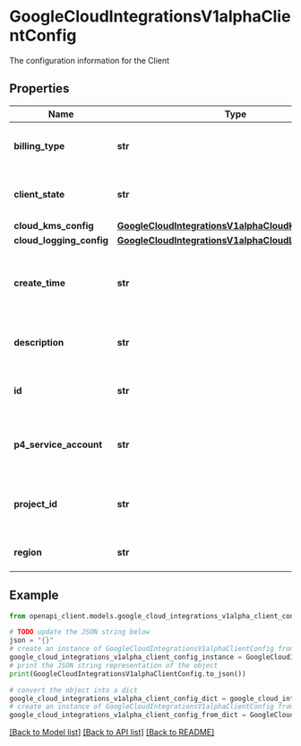 # GoogleCloudIntegrationsV1alphaClientConfig

The configuration information for the Client

## Properties

Name | Type | Description | Notes
------------ | ------------- | ------------- | -------------
**billing_type** | **str** | Indicates the billing type of the client | [optional] 
**client_state** | **str** | Indicates the activity state the client | [optional] 
**cloud_kms_config** | [**GoogleCloudIntegrationsV1alphaCloudKmsConfig**](GoogleCloudIntegrationsV1alphaCloudKmsConfig.md) |  | [optional] 
**cloud_logging_config** | [**GoogleCloudIntegrationsV1alphaCloudLoggingConfig**](GoogleCloudIntegrationsV1alphaCloudLoggingConfig.md) |  | [optional] 
**create_time** | **str** | The timestamp when the client was first created. | [optional] 
**description** | **str** | Description of what the client is used for | [optional] 
**id** | **str** | Globally unique ID (project_id + region) | [optional] 
**p4_service_account** | **str** | The service agent associated with this client | [optional] 
**project_id** | **str** | The GCP project id of the client associated with | [optional] 
**region** | **str** | The region the client is linked to. | [optional] 

## Example

```python
from openapi_client.models.google_cloud_integrations_v1alpha_client_config import GoogleCloudIntegrationsV1alphaClientConfig

# TODO update the JSON string below
json = "{}"
# create an instance of GoogleCloudIntegrationsV1alphaClientConfig from a JSON string
google_cloud_integrations_v1alpha_client_config_instance = GoogleCloudIntegrationsV1alphaClientConfig.from_json(json)
# print the JSON string representation of the object
print(GoogleCloudIntegrationsV1alphaClientConfig.to_json())

# convert the object into a dict
google_cloud_integrations_v1alpha_client_config_dict = google_cloud_integrations_v1alpha_client_config_instance.to_dict()
# create an instance of GoogleCloudIntegrationsV1alphaClientConfig from a dict
google_cloud_integrations_v1alpha_client_config_from_dict = GoogleCloudIntegrationsV1alphaClientConfig.from_dict(google_cloud_integrations_v1alpha_client_config_dict)
```
[[Back to Model list]](../README.md#documentation-for-models) [[Back to API list]](../README.md#documentation-for-api-endpoints) [[Back to README]](../README.md)


